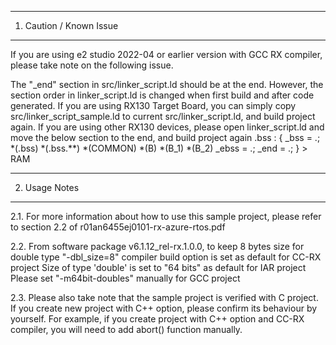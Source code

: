 ------------------------
1. Caution / Known Issue
------------------------
If you are using e2 studio 2022-04 or earlier version with GCC RX compiler,
please take note on the following issue.

The "_end" section in src/linker_script.ld should be at the end.
However, the section order in linker_script.ld is changed when first build and after code generated.
If you are using RX130 Target Board, you can simply copy src/linker_script_sample.ld to current src/linker_script.ld, and build project again.
If you are using other RX130 devices, please open linker_script.ld and move the below section to the end, and build project again
.bss :
{
	_bss = .;
	*(.bss)
	*(.bss.**)
	*(COMMON)
	*(B)
	*(B_1)
	*(B_2)
	_ebss = .;
	_end = .;
} > RAM

---------------
2. Usage Notes
---------------
2.1. For more information about how to use this sample project, 
please refer to section 2.2 of r01an6455ej0101-rx-azure-rtos.pdf

2.2. From software package v6.1.12_rel-rx.1.0.0, to keep 8 bytes size for double type
 "-dbl_size=8" compiler build option is set as default for CC-RX project
 Size of type 'double' is set to "64 bits" as default for IAR project
 Please set "-m64bit-doubles" manually for GCC project

2.3. Please also take note that the sample project is verified with C project.
If you create new project with C++ option, please confirm its behaviour by yourself.
For example, if you create project with C++ option and CC-RX compiler, you will need to add abort() function manually.
